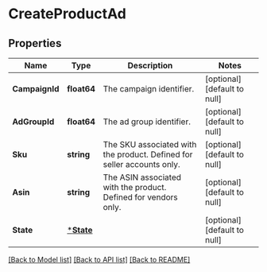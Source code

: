 # CreateProductAd

## Properties
Name | Type | Description | Notes
------------ | ------------- | ------------- | -------------
**CampaignId** | **float64** | The campaign identifier. | [optional] [default to null]
**AdGroupId** | **float64** | The ad group identifier. | [optional] [default to null]
**Sku** | **string** | The SKU associated with the product. Defined for seller accounts only. | [optional] [default to null]
**Asin** | **string** | The ASIN associated with the product. Defined for vendors only. | [optional] [default to null]
**State** | [***State**](State.md) |  | [optional] [default to null]

[[Back to Model list]](../README.md#documentation-for-models) [[Back to API list]](../README.md#documentation-for-api-endpoints) [[Back to README]](../README.md)

